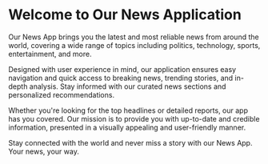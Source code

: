 <!DOCTYPE html>
<html lang="en">

<body>
    <div class="container">
        <h1>Welcome to Our News Application</h1>
        <p>
            Our <span class="highlight">News App</span> brings you the latest and most reliable news from around the world, 
            covering a wide range of topics including politics, technology, sports, entertainment, and more.
        </p>
        <p>
            Designed with <span class="highlight">user experience</span> in mind, our application ensures easy navigation 
            and quick access to breaking news, trending stories, and in-depth analysis. Stay informed with our curated news 
            sections and personalized recommendations.
        </p>
        <p>
            Whether you're looking for the top headlines or detailed reports, our app has you covered. Our mission is to 
            provide you with up-to-date and credible information, presented in a visually appealing and user-friendly manner.
        </p>
        <p>
            <span class="highlight">Stay connected</span> with the world and never miss a story with our News App. 
            Your news, your way.
        </p>
    </div>
</body>
</html>
